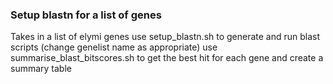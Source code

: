 ### Setup blastn for a list of genes

Takes in a list of elymi genes
use setup_blastn.sh to generate and run blast scripts (change genelist name as appropriate)
use summarise_blast_bitscores.sh to get the best hit for each gene and create a summary table



